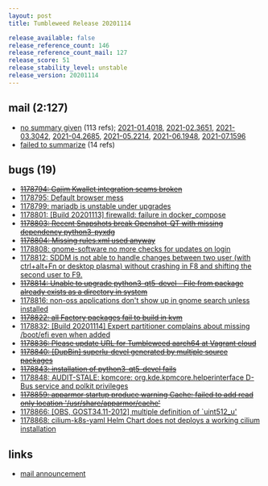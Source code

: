 ```yaml
---
layout: post
title: Tumbleweed Release 20201114

release_available: false
release_reference_count: 146
release_reference_count_mail: 127
release_score: 51
release_stability_level: unstable
release_version: 20201114
---
```


## mail (2:127)

- [no summary given](https://lists.opensuse.org/archives/list/factory@lists.opensuse.org/thread/L3UYDTAVJ7HBA25WUI4DELTCRI6LEY2C) (113 refs); [2021-01.4018](https://lists.opensuse.org/archives/list/factory@lists.opensuse.org/thread/6NLC2T3VJ27BXG5KMGMEH4LXDRHE2MSR), [2021-02.3651](https://lists.opensuse.org/archives/list/factory@lists.opensuse.org/thread/6NLC2T3VJ27BXG5KMGMEH4LXDRHE2MSR), [2021-03.3042](https://lists.opensuse.org/archives/list/factory@lists.opensuse.org/thread/6NLC2T3VJ27BXG5KMGMEH4LXDRHE2MSR), [2021-04.2685](https://lists.opensuse.org/archives/list/factory@lists.opensuse.org/thread/6NLC2T3VJ27BXG5KMGMEH4LXDRHE2MSR), [2021-05.2214](https://lists.opensuse.org/archives/list/factory@lists.opensuse.org/thread/6NLC2T3VJ27BXG5KMGMEH4LXDRHE2MSR), [2021-06.1948](https://lists.opensuse.org/archives/list/factory@lists.opensuse.org/thread/6NLC2T3VJ27BXG5KMGMEH4LXDRHE2MSR), [2021-07.1596](https://lists.opensuse.org/archives/list/factory@lists.opensuse.org/thread/6NLC2T3VJ27BXG5KMGMEH4LXDRHE2MSR)
- [failed to summarize](https://lists.opensuse.org/archives/list/factory@lists.opensuse.org/thread/YIJ6A4GCMAT5XW6RK2CZYKNFQ5TY5BAD) (14 refs)

## bugs (19)

<!--more-->

- ~~[1178794: Gajim Kwallet integration seams broken](https://bugzilla.opensuse.org/show_bug.cgi?id=1178794)~~
- [1178795: Default browser mess](https://bugzilla.opensuse.org/show_bug.cgi?id=1178795)
- [1178799: mariadb is unstable under upgrades](https://bugzilla.opensuse.org/show_bug.cgi?id=1178799)
- [1178801: \[Build 20201113\] firewalld: failure in docker_compose](https://bugzilla.opensuse.org/show_bug.cgi?id=1178801)
- ~~[1178803: Recent Snapshots break Openshot-QT with missing dependency python3-pyxdg](https://bugzilla.opensuse.org/show_bug.cgi?id=1178803)~~
- ~~[1178804: Missing rules.xml used anyway](https://bugzilla.opensuse.org/show_bug.cgi?id=1178804)~~
- [1178808: gnome-software no more checks for updates on login](https://bugzilla.opensuse.org/show_bug.cgi?id=1178808)
- [1178812: SDDM is not able to handle changes between two user (with ctrl+alt+Fn or desktop plasma) without crashing in F8 and shifting the second user to F9.](https://bugzilla.opensuse.org/show_bug.cgi?id=1178812)
- ~~[1178814: Unable to upgrade python3-qt5-devel - File from package already exists as a directory in system](https://bugzilla.opensuse.org/show_bug.cgi?id=1178814)~~
- [1178816: non-oss applications don't show up in gnome search unless installed](https://bugzilla.opensuse.org/show_bug.cgi?id=1178816)
- ~~[1178822: all Factory packages fail to build in kvm](https://bugzilla.opensuse.org/show_bug.cgi?id=1178822)~~
- [1178832: \[Build 20201114\] Expert partitioner complains about missing /boot/efi even when added](https://bugzilla.opensuse.org/show_bug.cgi?id=1178832)
- ~~[1178836: Please update URL for Tumbleweed aarch64 at Vagrant cloud](https://bugzilla.opensuse.org/show_bug.cgi?id=1178836)~~
- ~~[1178840: \[DupBin\] superlu-devel generated by multiple source packages](https://bugzilla.opensuse.org/show_bug.cgi?id=1178840)~~
- ~~[1178843: installation of  python3-qt5-devel fails](https://bugzilla.opensuse.org/show_bug.cgi?id=1178843)~~
- [1178848: AUDIT-STALE: kpmcore: org.kde.kpmcore.helperinterface D-Bus service and polkit privileges](https://bugzilla.opensuse.org/show_bug.cgi?id=1178848)
- ~~[1178859: apparmor startup produce warning Cache: failed to add read only location '/usr/share/apparmor/cache'](https://bugzilla.opensuse.org/show_bug.cgi?id=1178859)~~
- [1178866: \[OBS, GOST34.11-2012\] multiple definition of `uint512_u'](https://bugzilla.opensuse.org/show_bug.cgi?id=1178866)
- [1178868: cilium-k8s-yaml Helm Chart does not deploys a working cilium installation](https://bugzilla.opensuse.org/show_bug.cgi?id=1178868)



## links

- [mail announcement](https://lists.opensuse.org/archives/list/factory@lists.opensuse.org/thread/6NLC2T3VJ27BXG5KMGMEH4LXDRHE2MSR)
